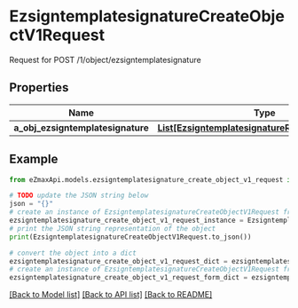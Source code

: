 # EzsigntemplatesignatureCreateObjectV1Request

Request for POST /1/object/ezsigntemplatesignature

## Properties

Name | Type | Description | Notes
------------ | ------------- | ------------- | -------------
**a_obj_ezsigntemplatesignature** | [**List[EzsigntemplatesignatureRequestCompound]**](EzsigntemplatesignatureRequestCompound.md) |  | 

## Example

```python
from eZmaxApi.models.ezsigntemplatesignature_create_object_v1_request import EzsigntemplatesignatureCreateObjectV1Request

# TODO update the JSON string below
json = "{}"
# create an instance of EzsigntemplatesignatureCreateObjectV1Request from a JSON string
ezsigntemplatesignature_create_object_v1_request_instance = EzsigntemplatesignatureCreateObjectV1Request.from_json(json)
# print the JSON string representation of the object
print(EzsigntemplatesignatureCreateObjectV1Request.to_json())

# convert the object into a dict
ezsigntemplatesignature_create_object_v1_request_dict = ezsigntemplatesignature_create_object_v1_request_instance.to_dict()
# create an instance of EzsigntemplatesignatureCreateObjectV1Request from a dict
ezsigntemplatesignature_create_object_v1_request_form_dict = ezsigntemplatesignature_create_object_v1_request.from_dict(ezsigntemplatesignature_create_object_v1_request_dict)
```
[[Back to Model list]](../README.md#documentation-for-models) [[Back to API list]](../README.md#documentation-for-api-endpoints) [[Back to README]](../README.md)


